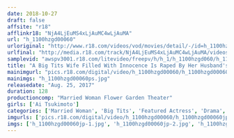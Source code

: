 ```yaml
---
date: 2018-10-27
draft: false
affsite: "r18"
afflinkr18: "NjA4LjEuMS4xLjAuMC4wLjAuMA"
url: "h_1100hzgd00060"
urloriginal: "http://www.r18.com/videos/vod/movies/detail/-/id=h_1100hzgd00060"
urlfinal: "http://media.r18.com/track/NjA4LjEuMS4xLjAuMC4wLjAuMA/videos/vod/movies/detail/-/id=h_1100hzgd00060"
samplevid: "awspv3001.r18.com/litevideo/freepv/h/h_1/h_1100hzgd060/h_1100hzgd060_dmb_w.mp4"
title: "A Big Tits Wife Filled With Innocence Is Raped By Her Husband's Co-Worker She Falls Prey To A Trap In The City Ai Tsukimoto"
mainimgurl: "pics.r18.com/digital/video/h_1100hzgd00060/h_1100hzgd00060ps.jpg"
mainimgs: "h_1100hzgd00060ps.jpg"
releasedate: "Aug. 25, 2017"
duration: 128
productioncomp: "Married Woman Flower Garden Theater"
girls: ['Ai Tsukimoto']
categories: ['Married Woman', 'Big Tits', 'Featured Actress', 'Drama', 'Hi-Def']
imgurls: ['pics.r18.com/digital/video/h_1100hzgd00060/h_1100hzgd00060jp-1.jpg', 'pics.r18.com/digital/video/h_1100hzgd00060/h_1100hzgd00060jp-2.jpg', 'pics.r18.com/digital/video/h_1100hzgd00060/h_1100hzgd00060jp-3.jpg', 'pics.r18.com/digital/video/h_1100hzgd00060/h_1100hzgd00060jp-4.jpg', 'pics.r18.com/digital/video/h_1100hzgd00060/h_1100hzgd00060jp-5.jpg', 'pics.r18.com/digital/video/h_1100hzgd00060/h_1100hzgd00060jp-6.jpg', 'pics.r18.com/digital/video/h_1100hzgd00060/h_1100hzgd00060jp-7.jpg', 'pics.r18.com/digital/video/h_1100hzgd00060/h_1100hzgd00060jp-8.jpg', 'pics.r18.com/digital/video/h_1100hzgd00060/h_1100hzgd00060jp-9.jpg', 'pics.r18.com/digital/video/h_1100hzgd00060/h_1100hzgd00060jp-10.jpg', 'pics.r18.com/digital/video/h_1100hzgd00060/h_1100hzgd00060jp-11.jpg', 'pics.r18.com/digital/video/h_1100hzgd00060/h_1100hzgd00060jp-12.jpg', 'pics.r18.com/digital/video/h_1100hzgd00060/h_1100hzgd00060jp-13.jpg', 'pics.r18.com/digital/video/h_1100hzgd00060/h_1100hzgd00060jp-14.jpg', 'pics.r18.com/digital/video/h_1100hzgd00060/h_1100hzgd00060jp-15.jpg', 'pics.r18.com/digital/video/h_1100hzgd00060/h_1100hzgd00060jp-16.jpg', 'pics.r18.com/digital/video/h_1100hzgd00060/h_1100hzgd00060jp-17.jpg', 'pics.r18.com/digital/video/h_1100hzgd00060/h_1100hzgd00060jp-18.jpg', 'pics.r18.com/digital/video/h_1100hzgd00060/h_1100hzgd00060jp-19.jpg', 'pics.r18.com/digital/video/h_1100hzgd00060/h_1100hzgd00060jp-20.jpg']
imgs: ['h_1100hzgd00060jp-1.jpg', 'h_1100hzgd00060jp-2.jpg', 'h_1100hzgd00060jp-3.jpg', 'h_1100hzgd00060jp-4.jpg', 'h_1100hzgd00060jp-5.jpg', 'h_1100hzgd00060jp-6.jpg', 'h_1100hzgd00060jp-7.jpg', 'h_1100hzgd00060jp-8.jpg', 'h_1100hzgd00060jp-9.jpg', 'h_1100hzgd00060jp-10.jpg', 'h_1100hzgd00060jp-11.jpg', 'h_1100hzgd00060jp-12.jpg', 'h_1100hzgd00060jp-13.jpg', 'h_1100hzgd00060jp-14.jpg', 'h_1100hzgd00060jp-15.jpg', 'h_1100hzgd00060jp-16.jpg', 'h_1100hzgd00060jp-17.jpg', 'h_1100hzgd00060jp-18.jpg', 'h_1100hzgd00060jp-19.jpg', 'h_1100hzgd00060jp-20.jpg']
---
```

